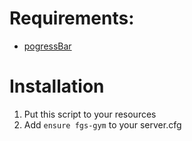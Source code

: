# Requirements:
* [pogressBar](https://github.com/SWRP-PUBLIC/pogressBar)

# Installation
  1. Put this script to your resources
  2. Add `ensure fgs-gym` to your server.cfg
